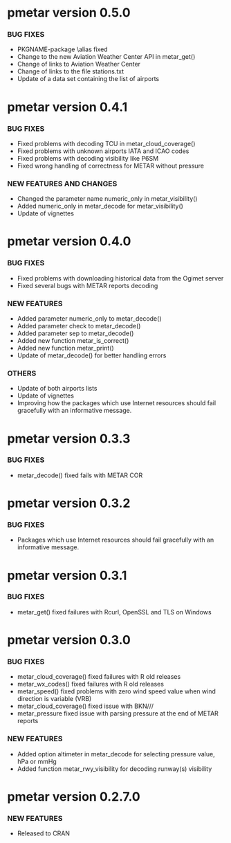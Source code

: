 pmetar version 0.5.0
================================

### BUG FIXES

* PKGNAME-package \alias fixed
* Change to the new Aviation Weather Center API in metar_get()
* Change of links to Aviation Weather Center
* Change of links to the file stations.txt 
* Update of a data set containing the list of airports

pmetar version 0.4.1
================================

### BUG FIXES

* Fixed problems with decoding TCU in metar_cloud_coverage()
* Fixed problems with unknown airports IATA and ICAO codes
* Fixed problems with decoding visibility like P6SM
* Fixed wrong handling of correctness for METAR without pressure

### NEW FEATURES AND CHANGES

* Changed the parameter name numeric_only in metar_visibility()
* Added numeric_only in metar_decode for metar_visibility()
* Update of vignettes

pmetar version 0.4.0 
====================

### BUG FIXES

* Fixed problems with downloading historical data from the Ogimet server
* Fixed several bugs with METAR reports decoding

### NEW FEATURES

* Added parameter numeric_only to metar_decode()
* Added parameter check to metar_decode()
* Added parameter sep to metar_decode()
* Added new function metar_is_correct()
* Added new function metar_print()
* Update of metar_decode() for better handling errors 

### OTHERS

* Update of both airports lists
* Update of vignettes
* Improving how the packages which use Internet resources should fail gracefully with 
an informative message.

pmetar version 0.3.3
====================

### BUG FIXES

* metar_decode() fixed fails with METAR COR

pmetar version 0.3.2
====================

### BUG FIXES

* Packages which use Internet resources should fail gracefully with an informative message.

pmetar version 0.3.1
====================

### BUG FIXES

* metar_get() fixed failures with Rcurl, OpenSSL and TLS on Windows

pmetar version 0.3.0
====================

### BUG FIXES

* metar_cloud_coverage() fixed failures with R old releases
* metar_wx_codes() fixed failures with R old releases
* metar_speed() fixed problems with zero wind speed value when wind direction is variable (VRB)
* metar_cloud_coverage() fixed issue with BKN///
* metar_pressure fixed issue with parsing pressure at the end of METAR reports

### NEW FEATURES

* Added option altimeter in metar_decode for selecting pressure value, hPa or mmHg
* Added function metar_rwy_visibility for decoding runway(s) visibility

pmetar version 0.2.7.0
======================

### NEW FEATURES

* Released to CRAN
